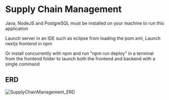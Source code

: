 # Supply Chain Management 

Java, NodeJS and PostgreSQL must be installed on your machine to run this application

Launch server in an IDE such as eclipse from loading the pom.xml, Launch nextjs frontend in npm
                                          
Or install concurrently with npm and run "npm run deploy" in a terminal from the frontend folder to launch both the frontend and backend with a single command

## ERD
![SupplyChainManagement_ERD](https://github.com/JVChiarella/SupplyChainManagement/assets/63977361/d195e70c-2849-4a41-a079-01f91dc5356c)
